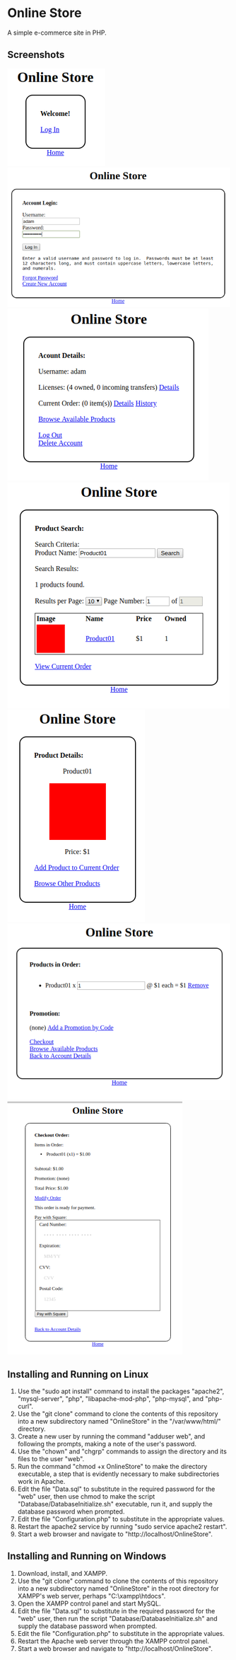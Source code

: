Online Store
============

A simple e-commerce site in PHP.

Screenshots
-----------

![Welcome](/Screenshots/Screenshot-Welcome.png?raw=true "Welcome")
![UserLogin](/Screenshots/Screenshot-UserLogin.png?raw=true "User Login")
![UserDetail](/Screenshots/Screenshot-UserDetail.png?raw=true "User Detail")
![ProductSearch](/Screenshots/Screenshot-ProductSearch.png?raw=true "Product Search")
![ProductDetail](/Screenshots/Screenshot-ProductDetail.png?raw=true "Product Detail")
![OrderDetail](/Screenshots/Screenshot-OrderDetail.png?raw=true "Order Detail")
![OrderCheckout](/Screenshots/Screenshot-OrderCheckout.png?raw=true "Order Checkout")


Installing and Running on Linux
-------------------------------

1. Use the "sudo apt install" command to install the packages "apache2", "mysql-server", "php", "libapache-mod-php", "php-mysql", and "php-curl".
2. Use the "git clone" command to clone the contents of this repository into a new subdirectory named "OnlineStore" in the "/var/www/html/" directory.
3. Create a new user by running the command "adduser web", and following the prompts, making a note of the user's password.
4. Use the "chown" and "chgrp" commands to assign the directory and its files to the user "web".
5. Run the command "chmod +x OnlineStore" to make the directory executable, a step that is evidently necessary to make subdirectories work in Apache.
6. Edit the file "Data.sql" to substitute in the required password for the "web" user, then use chmod to make the script "Database/DatabaseInitialize.sh" executable, run it, and supply the database password when prompted.
7. Edit the file "Configuration.php" to substitute in the appropriate values.
8. Restart the apache2 service by running "sudo service apache2 restart".
9. Start a web browser and navigate to "http://localhost/OnlineStore".

Installing and Running on Windows
---------------------------------
1. Download, install, and XAMPP.
2. Use the "git clone" command to clone the contents of this repository into a new subdirectory named "OnlineStore" in the root directory for XAMPP's web server, perhaps "C:\xampp\htdocs".
3. Open the XAMPP control panel and start MySQL.
4. Edit the file "Data.sql" to substitute in the required password for the "web" user, then run the script "Database/DatabaseInitialize.sh" and supply the database password when prompted.
5. Edit the file "Configuration.php" to substitute in the appropriate values.
6. Restart the Apache web server through the XAMPP control panel.
7. Start a web browser and navigate to "http://localhost/OnlineStore".
